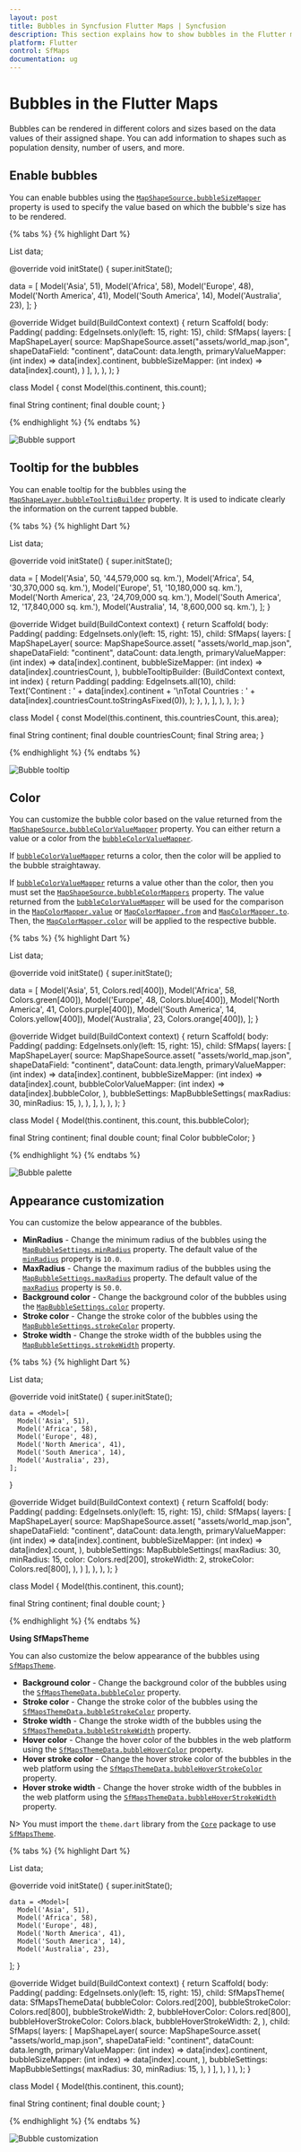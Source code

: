 ```yaml
---
layout: post
title: Bubbles in Syncfusion Flutter Maps | Syncfusion
description: This section explains how to show bubbles in the Flutter maps and customize their appearances like size and color.
platform: Flutter
control: SfMaps
documentation: ug
---
```


# Bubbles in the Flutter Maps

Bubbles can be rendered in different colors and sizes based on the data values of their assigned shape. You can add information to shapes such as population density, number of users, and more. 

## Enable bubbles

You can enable bubbles using the [`MapShapeSource.bubbleSizeMapper`](https://pub.dev/documentation/syncfusion_flutter_maps/latest/maps/MapShapeSource/bubbleSizeMapper.html) property is used to specify the value based on which the bubble's size has to be rendered.

{% tabs %}
{% highlight Dart %}

List<Model> data;

@override
void initState() {
   super.initState();

   data = <Model>[
      Model('Asia', 51),
      Model('Africa', 58),
      Model('Europe', 48),
      Model('North America', 41),
      Model('South America', 14),
      Model('Australia', 23),
   ];
}

@override
Widget build(BuildContext context) {
  return Scaffold(
    body: Padding(
      padding: EdgeInsets.only(left: 15, right: 15),
      child: SfMaps(
        layers: [
          MapShapeLayer(
            source: MapShapeSource.asset("assets/world_map.json",
                shapeDataField: "continent",
                dataCount: data.length,
                primaryValueMapper: (int index) => data[index].continent,
                bubbleSizeMapper: (int index) => data[index].count),
          )
        ],
      ),
    ),
  );
}

class Model {
  const Model(this.continent, this.count);

  final String continent;
  final double count;
}

{% endhighlight %}
{% endtabs %}

![Bubble support](images/bubble/default-bubble.png)

## Tooltip for the bubbles

You can enable tooltip for the bubbles using the [`MapShapeLayer.bubbleTooltipBuilder`](https://pub.dev/documentation/syncfusion_flutter_maps/latest/maps/MapShapeLayer/bubbleTooltipBuilder.html) property. It is used to indicate clearly the information on the current tapped bubble.

{% tabs %}
{% highlight Dart %}

List<Model> data;

@override
void initState() {
  super.initState();

  data = <Model>[
    Model('Asia', 50, '44,579,000 sq. km.'),
    Model('Africa', 54, '30,370,000 sq. km.'),
    Model('Europe', 51, '10,180,000 sq. km.'),
    Model('North America', 23, '24,709,000 sq. km.'),
    Model('South America', 12, '17,840,000 sq. km.'),
    Model('Australia', 14, '8,600,000 sq. km.'),
  ];
}

@override
Widget build(BuildContext context) {
  return Scaffold(
    body: Padding(
      padding: EdgeInsets.only(left: 15, right: 15),
      child: SfMaps(
        layers: [
          MapShapeLayer(
            source: MapShapeSource.asset(
              "assets/world_map.json",
              shapeDataField: "continent",
              dataCount: data.length,
              primaryValueMapper: (int index) => data[index].continent,
              bubbleSizeMapper: (int index) => data[index].countriesCount,
            ),
            bubbleTooltipBuilder: (BuildContext context, int index) {
               return Padding(
                  padding: EdgeInsets.all(10),
                  child: Text('Continent : ' +
                     data[index].continent +
                     '\nTotal Countries : ' +
                     data[index].countriesCount.toStringAsFixed(0)),
               );
            },
          ),
        ],
      ),
    ),
  );
}

class Model {
  const Model(this.continent, this.countriesCount, this.area);

  final String continent;
  final double countriesCount;
  final String area;
}

{% endhighlight %}
{% endtabs %}

![Bubble tooltip](images/bubble/bubble-tooltip.png)

## Color

You can customize the bubble color based on the value returned from the [`MapShapeSource.bubbleColorValueMapper`](https://pub.dev/documentation/syncfusion_flutter_maps/latest/maps/MapShapeSource/bubbleColorValueMapper.html) property. You can either return a value or a color from the [`bubbleColorValueMapper`](https://pub.dev/documentation/syncfusion_flutter_maps/latest/maps/MapShapeSource/bubbleColorValueMapper.html).

If [`bubbleColorValueMapper`](https://pub.dev/documentation/syncfusion_flutter_maps/latest/maps/MapShapeSource/bubbleColorValueMapper.html) returns a color, then the color will be applied to the bubble straightaway.

If [`bubbleColorValueMapper`](https://pub.dev/documentation/syncfusion_flutter_maps/latest/maps/MapShapeSource/bubbleColorValueMapper.html) returns a value other than the color, then you must set the [`MapShapeSource.bubbleColorMappers`](https://pub.dev/documentation/syncfusion_flutter_maps/latest/maps/MapShapeSource/bubbleColorMappers.html) property. The value returned from the [`bubbleColorValueMapper`](https://pub.dev/documentation/syncfusion_flutter_maps/latest/maps/MapShapeSource/bubbleColorValueMapper.html) will be used for the comparison in the [`MapColorMapper.value`](https://pub.dev/documentation/syncfusion_flutter_maps/latest/maps/MapColorMapper/value.html) or [`MapColorMapper.from`](https://pub.dev/documentation/syncfusion_flutter_maps/latest/maps/MapColorMapper/from.html) and [`MapColorMapper.to`](https://pub.dev/documentation/syncfusion_flutter_maps/latest/maps/MapColorMapper/to.html). Then, the [`MapColorMapper.color`](https://pub.dev/documentation/syncfusion_flutter_maps/latest/maps/MapColorMapper/color.html) will be applied to the respective bubble.

{% tabs %}
{% highlight Dart %}

List<Model> data;

@override
void initState() {
  super.initState();

  data = <Model>[
    Model('Asia', 51, Colors.red[400]),
    Model('Africa', 58, Colors.green[400]),
    Model('Europe', 48, Colors.blue[400]),
    Model('North America', 41, Colors.purple[400]),
    Model('South America', 14, Colors.yellow[400]),
    Model('Australia', 23, Colors.orange[400]),
  ];
}

@override
Widget build(BuildContext context) {
   return Scaffold(
     body: Padding(
       padding: EdgeInsets.only(left: 15, right: 15),
       child: SfMaps(
         layers: [
           MapShapeLayer(
             source: MapShapeSource.asset(
               "assets/world_map.json",
               shapeDataField: "continent",
               dataCount: data.length,
               primaryValueMapper: (int index) => data[index].continent,
               bubbleSizeMapper: (int index) => data[index].count,
               bubbleColorValueMapper: (int index) => data[index].bubbleColor,
             ),
             bubbleSettings: MapBubbleSettings(
               maxRadius: 30,
               minRadius: 15,
             ),
           ),
         ],
       ),
     ),
   );
}

class Model {
   Model(this.continent, this.count, this.bubbleColor);

  final String continent;
  final double count;
  final Color bubbleColor;
}

{% endhighlight %}
{% endtabs %}

![Bubble palette](images/bubble/bubble-palette.png)

## Appearance customization

You can customize the below appearance of the bubbles.

* **MinRadius** - Change the minimum radius of the bubbles using the [`MapBubbleSettings.minRadius`](https://pub.dev/documentation/syncfusion_flutter_maps/latest/maps/MapBubbleSettings/minRadius.html) property. The default value of the [`minRadius`](https://pub.dev/documentation/syncfusion_flutter_maps/latest/maps/MapBubbleSettings/minRadius.html) property is `10.0`.
* **MaxRadius** - Change the maximum radius of the bubbles using the [`MapBubbleSettings.maxRadius`](https://pub.dev/documentation/syncfusion_flutter_maps/latest/maps/MapBubbleSettings/maxRadius.html) property. The default value of the [`maxRadius`](https://pub.dev/documentation/syncfusion_flutter_maps/latest/maps/MapBubbleSettings/maxRadius.html) property is `50.0`.
* **Background color** - Change the background color of the bubbles using the [`MapBubbleSettings.color`](https://pub.dev/documentation/syncfusion_flutter_maps/latest/maps/MapBubbleSettings/color.html) property.
* **Stroke color** - Change the stroke color of the bubbles using the [`MapBubbleSettings.strokeColor`](https://pub.dev/documentation/syncfusion_flutter_maps/latest/maps/MapBubbleSettings/strokeColor.html) property.
* **Stroke width** - Change the stroke width of the bubbles using the [`MapBubbleSettings.strokeWidth`](https://pub.dev/documentation/syncfusion_flutter_maps/latest/maps/MapBubbleSettings/strokeWidth.html) property.

{% tabs %}
{% highlight Dart %}

List<Model> data;

@override
void initState() {
    super.initState();

    data = <Model>[
      Model('Asia', 51),
      Model('Africa', 58),
      Model('Europe', 48),
      Model('North America', 41),
      Model('South America', 14),
      Model('Australia', 23),
    ];
}

@override
Widget build(BuildContext context) {
    return Scaffold(
      body: Padding(
        padding: EdgeInsets.only(left: 15, right: 15),
        child: SfMaps(
          layers: [
            MapShapeLayer(
              source: MapShapeSource.asset(
                  "assets/world_map.json",
                  shapeDataField: "continent",
                  dataCount: data.length,
                  primaryValueMapper: (int index) => data[index].continent,
                  bubbleSizeMapper: (int index) => data[index].count,
              ),
              bubbleSettings: MapBubbleSettings(
                maxRadius: 30,
                minRadius: 15,
                color: Colors.red[200],
                strokeWidth: 2,
                strokeColor: Colors.red[800],
              ),
            )
          ],
        ),
      ),
   );
}

class Model {
  Model(this.continent, this.count);

  final String continent;
  final double count;
}

{% endhighlight %}
{% endtabs %}

<b>Using SfMapsTheme</b>

You can also customize the below appearance of the bubbles using [`SfMapsTheme`](https://pub.dev/documentation/syncfusion_flutter_core/latest/theme/SfMapsTheme-class.html).

* **Background color** - Change the background color of the bubbles using the [`SfMapsThemeData.bubbleColor`](https://pub.dev/documentation/syncfusion_flutter_core/latest/theme/SfMapsThemeData/bubbleColor.html) property.
* **Stroke color** - Change the stroke color of the bubbles using the [`SfMapsThemeData.bubbleStrokeColor`](https://pub.dev/documentation/syncfusion_flutter_core/latest/theme/SfMapsThemeData/bubbleStrokeColor.html) property.
* **Stroke width** - Change the stroke width of the bubbles using the [`SfMapsThemeData.bubbleStrokeWidth`](https://pub.dev/documentation/syncfusion_flutter_core/latest/theme/SfMapsThemeData/bubbleStrokeWidth.html) property.
* **Hover color** - Change the hover color of the bubbles in the web platform using the [`SfMapsThemeData.bubbleHoverColor`](https://pub.dev/documentation/syncfusion_flutter_core/latest/theme/SfMapsThemeData/bubbleHoverColor.html) property.
* **Hover stroke color** - Change the hover stroke color of the bubbles in the web platform using the [`SfMapsThemeData.bubbleHoverStrokeColor`](https://pub.dev/documentation/syncfusion_flutter_core/latest/theme/SfMapsThemeData/bubbleHoverStrokeColor.html) property.
* **Hover stroke width** - Change the hover stroke width of the bubbles in the web platform using the [`SfMapsThemeData.bubbleHoverStrokeWidth`](https://pub.dev/documentation/syncfusion_flutter_core/latest/theme/SfMapsThemeData/bubbleHoverStrokeWidth.html) property.

N> You must import the `theme.dart` library from the [`Core`](https://pub.dev/packages/syncfusion_flutter_core) package to use [`SfMapsTheme`](https://pub.dev/documentation/syncfusion_flutter_core/latest/theme/SfMapsTheme-class.html).

{% tabs %}
{% highlight Dart %}

List<Model> data;

@override
void initState() {
    super.initState();

    data = <Model>[
      Model('Asia', 51),
      Model('Africa', 58),
      Model('Europe', 48),
      Model('North America', 41),
      Model('South America', 14),
      Model('Australia', 23),
   ];
}

@override
Widget build(BuildContext context) {
    return Scaffold(
      body: Padding(
        padding: EdgeInsets.only(left: 15, right: 15),
        child: SfMapsTheme(
          data: SfMapsThemeData(
            bubbleColor: Colors.red[200],
            bubbleStrokeColor: Colors.red[800],
            bubbleStrokeWidth: 2,
            bubbleHoverColor: Colors.red[800],
            bubbleHoverStrokeColor: Colors.black,
            bubbleHoverStrokeWidth: 2,
          ),
          child: SfMaps(
            layers: [
              MapShapeLayer(
                source: MapShapeSource.asset(
                  "assets/world_map.json",
                  shapeDataField: "continent",
                  dataCount: data.length,
                  primaryValueMapper: (int index) => data[index].continent,
                  bubbleSizeMapper: (int index) => data[index].count,
                ),
                bubbleSettings: MapBubbleSettings(
                  maxRadius: 30,
                  minRadius: 15,
                ),
              )
            ],
          ),
        )
      ),
   );
}

class Model {
  Model(this.continent, this.count);

  final String continent;
  final double count;
}

{% endhighlight %}
{% endtabs %}

![Bubble customization](images/bubble/bubble-customization.png)
